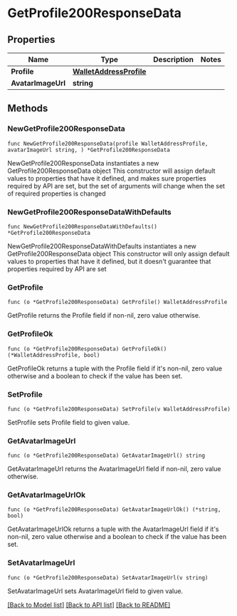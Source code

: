 # GetProfile200ResponseData

## Properties

Name | Type | Description | Notes
------------ | ------------- | ------------- | -------------
**Profile** | [**WalletAddressProfile**](WalletAddressProfile.md) |  | 
**AvatarImageUrl** | **string** |  | 

## Methods

### NewGetProfile200ResponseData

`func NewGetProfile200ResponseData(profile WalletAddressProfile, avatarImageUrl string, ) *GetProfile200ResponseData`

NewGetProfile200ResponseData instantiates a new GetProfile200ResponseData object
This constructor will assign default values to properties that have it defined,
and makes sure properties required by API are set, but the set of arguments
will change when the set of required properties is changed

### NewGetProfile200ResponseDataWithDefaults

`func NewGetProfile200ResponseDataWithDefaults() *GetProfile200ResponseData`

NewGetProfile200ResponseDataWithDefaults instantiates a new GetProfile200ResponseData object
This constructor will only assign default values to properties that have it defined,
but it doesn't guarantee that properties required by API are set

### GetProfile

`func (o *GetProfile200ResponseData) GetProfile() WalletAddressProfile`

GetProfile returns the Profile field if non-nil, zero value otherwise.

### GetProfileOk

`func (o *GetProfile200ResponseData) GetProfileOk() (*WalletAddressProfile, bool)`

GetProfileOk returns a tuple with the Profile field if it's non-nil, zero value otherwise
and a boolean to check if the value has been set.

### SetProfile

`func (o *GetProfile200ResponseData) SetProfile(v WalletAddressProfile)`

SetProfile sets Profile field to given value.


### GetAvatarImageUrl

`func (o *GetProfile200ResponseData) GetAvatarImageUrl() string`

GetAvatarImageUrl returns the AvatarImageUrl field if non-nil, zero value otherwise.

### GetAvatarImageUrlOk

`func (o *GetProfile200ResponseData) GetAvatarImageUrlOk() (*string, bool)`

GetAvatarImageUrlOk returns a tuple with the AvatarImageUrl field if it's non-nil, zero value otherwise
and a boolean to check if the value has been set.

### SetAvatarImageUrl

`func (o *GetProfile200ResponseData) SetAvatarImageUrl(v string)`

SetAvatarImageUrl sets AvatarImageUrl field to given value.



[[Back to Model list]](../README.md#documentation-for-models) [[Back to API list]](../README.md#documentation-for-api-endpoints) [[Back to README]](../README.md)


